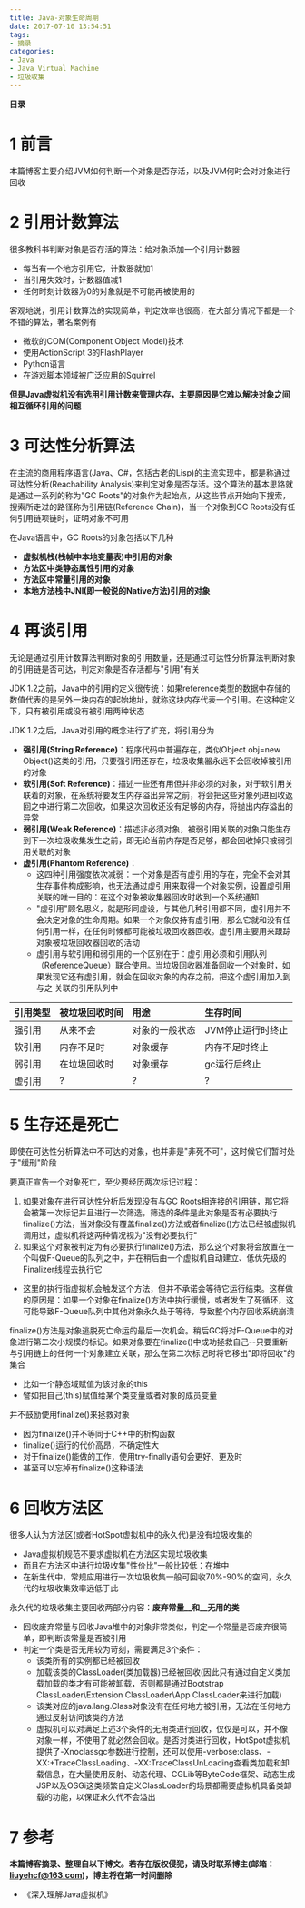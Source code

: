 ```yaml
---
title: Java-对象生命周期
date: 2017-07-10 13:54:51
tags: 
- 摘录
categories: 
- Java
- Java Virtual Machine
- 垃圾收集
---
```


__目录__

<!-- toc -->
<!--more-->

# 1 前言

本篇博客主要介绍JVM如何判断一个对象是否存活，以及JVM何时会对对象进行回收

# 2 引用计数算法

很多教科书判断对象是否存活的算法：给对象添加一个引用计数器

* 每当有一个地方引用它，计数器就加1
* 当引用失效时，计数器值减1
* 任何时刻计数器为0的对象就是不可能再被使用的

客观地说，引用计数算法的实现简单，判定效率也很高，在大部分情况下都是一个不错的算法，著名案例有

* 微软的COM(Component Object Model)技术
* 使用ActionScript 3的FlashPlayer
* Python语言
* 在游戏脚本领域被广泛应用的Squirrel

__但是Java虚拟机没有选用引用计数来管理内存，主要原因是它难以解决对象之间相互循环引用的问题__

# 3 可达性分析算法

在主流的商用程序语言(Java、C#，包括古老的Lisp)的主流实现中，都是称通过可达性分析(Reachability Analysis)来判定对象是否存活。这个算法的基本思路就是通过一系列的称为"GC Roots"的对象作为起始点，从这些节点开始向下搜索，搜索所走过的路径称为引用链(Reference Chain)，当一个对象到GC Roots没有任何引用链项链时，证明对象不可用

在Java语言中，GC Roots的对象包括以下几种

* __虚拟机栈(栈帧中本地变量表)中引用的对象__
* __方法区中类静态属性引用的对象__
* __方法区中常量引用的对象__
* __本地方法栈中JNI(即一般说的Native方法)引用的对象__

# 4 再谈引用

无论是通过引用计数算法判断对象的引用数量，还是通过可达性分析算法判断对象的引用链是否可达，判定对象是否存活都与"引用"有关

JDK 1.2之前，Java中的引用的定义很传统：如果reference类型的数据中存储的数值代表的是另外一块内存的起始地址，就称这块内存代表一个引用。在这种定义下，只有被引用或没有被引用两种状态

JDK 1.2之后，Java对引用的概念进行了扩充，将引用分为

* __强引用(String Reference)__：程序代码中普遍存在，类似Object obj=new Object()这类的引用，只要强引用还存在，垃圾收集器永远不会回收掉被引用的对象
* __软引用(Soft Reference)__：描述一些还有用但并非必须的对象，对于软引用关联着的对象，在系统将要发生内存溢出异常之前，将会把这些对象列进回收返回之中进行第二次回收，如果这次回收还没有足够的内存，将抛出内存溢出的异常
* __弱引用(Weak Reference)__：描述非必须对象，被弱引用关联的对象只能生存到下一次垃圾收集发生之前，即无论当前内存是否足够，都会回收掉只被弱引用关联的对象
* __虚引用(Phantom Reference)__：
    * 这四种引用强度依次减弱：一个对象是否有虚引用的存在，完全不会对其生存事件构成影响，也无法通过虚引用来取得一个对象实例，设置虚引用关联的唯一目的：在这个对象被收集器回收时收到一个系统通知
    * "虚引用"顾名思义，就是形同虚设，与其他几种引用都不同，虚引用并不会决定对象的生命周期。如果一个对象仅持有虚引用，那么它就和没有任何引用一样，在任何时候都可能被垃圾回收器回收。虚引用主要用来跟踪对象被垃圾回收器回收的活动
    * 虚引用与软引用和弱引用的一个区别在于：虚引用必须和引用队列 （ReferenceQueue）联合使用。当垃圾回收器准备回收一个对象时，如果发现它还有虚引用，就会在回收对象的内存之前，把这个虚引用加入到与之 关联的引用队列中

| 引用类型 | 被垃圾回收时间 | 用途 | 生存时间 |
|:--|:--|:--|:--|
| 强引用 | 从来不会 | 对象的一般状态 | JVM停止运行时终止 |
| 软引用 | 内存不足时 | 对象缓存 | 内存不足时终止 |
| 弱引用 | 在垃圾回收时 | 对象缓存 | gc运行后终止 |
| 虚引用 | ? | ? | ? |

# 5 生存还是死亡

即使在可达性分析算法中不可达的对象，也并非是"非死不可"，这时候它们暂时处于"缓刑"阶段

要真正宣告一个对象死亡，至少要经历两次标记过程：

1. 如果对象在进行可达性分析后发现没有与GC Roots相连接的引用链，那它将会被第一次标记并且进行一次筛选，筛选的条件是此对象是否有必要执行finalize()方法，当对象没有覆盖finalize()方法或者finalize()方法已经被虚拟机调用过，虚拟机将这两种情况视为"没有必要执行"
1. 如果这个对象被判定为有必要执行finalize()方法，那么这个对象将会放置在一个叫做F-Queue的队列之中，并在稍后由一个虚拟机自动建立、低优先级的Finalizer线程去执行它
* 这里的执行指虚拟机会触发这个方法，但并不承诺会等待它运行结束。这样做的原因是：如果一个对象在finalize()方法中执行缓慢，或者发生了死循环，这可能导致F-Queue队列中其他对象永久处于等待，导致整个内存回收系统崩溃

finalize()方法是对象逃脱死亡命运的最后一次机会。稍后GC将对F-Queue中的对象进行第二次小规模的标记。如果对象要在finalize()中成功拯救自己--只要重新与引用链上的任何一个对象建立关联，那么在第二次标记时将它移出"即将回收"的集合

* 比如一个静态域赋值为该对象的this
* 譬如把自己(this)赋值给某个类变量或者对象的成员变量

并不鼓励使用finalize()来拯救对象

* 因为finalize()并不等同于C++中的析构函数
* finalize()运行的代价高昂，不确定性大
* 对于finalize()能做的工作，使用try-finally语句会更好、更及时
* 甚至可以忘掉有finalize()这种语法

# 6 回收方法区

很多人认为方法区(或者HotSpot虚拟机中的永久代)是没有垃圾收集的

* Java虚拟机规范不要求虚拟机在方法区实现垃圾收集
* 而且在方法区中进行垃圾收集"性价比"一般比较低：在堆中
* 在新生代中，常规应用进行一次垃圾收集一般可回收70%-90%的空间，永久代的垃圾收集效率远低于此

永久代的垃圾收集主要回收两部分内容：__废弃常量__和__无用的类__

* 回收废弃常量与回收Java堆中的对象非常类似，判定一个常量是否废弃很简单，即判断该常量是否被引用
* 判定一个类是否无用较为苛刻，需要满足3个条件：
    * 该类所有的实例都已经被回收
    * 加载该类的ClassLoader(类加载器)已经被回收(因此只有通过自定义类加载加载的类才有可能被卸载，否则都是通过Bootstrap ClassLoader\Extension ClassLoader\App ClassLoader来进行加载)
    * 该类对应的java.lang.Class对象没有在任何地方被引用，无法在任何地方通过反射访问该类的方法
    * 虚拟机可以对满足上述3个条件的无用类进行回收，仅仅是可以，并不像对象一样，不使用了就必然会回收。是否对类进行回收，HotSpot虚拟机提供了-Xnoclassgc参数进行控制，还可以使用-verbose:class、-XX:+TraceClassLoading、-XX:TraceClassUnLoading查看类加载和卸载信息，在大量使用反射、动态代理、CGLib等ByteCode框架、动态生成JSP以及OSGi这类频繁自定义ClassLoader的场景都需要虚拟机具备类卸载的功能，以保证永久代不会溢出

# 7 参考

__本篇博客摘录、整理自以下博文。若存在版权侵犯，请及时联系博主(邮箱：liuyehcf@163.com)，博主将在第一时间删除__

* 《深入理解Java虚拟机》
